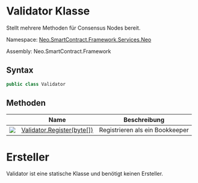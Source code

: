 # Validator Klasse

Stellt mehrere Methoden für Consensus Nodes bereit.

Namespace: [Neo.SmartContract.Framework.Services.Neo](../neo.md)

Assembly: Neo.SmartContract.Framework

## Syntax

```c#
public class Validator
```

## Methoden

|                                          | Name                                       | Beschreibung       |
| ---------------------------------------- | ---------------------------------------- | ----------- |
| ![](https://i-msdn.sec.s-msft.com/dynimg/IC91302.jpeg) | [Validator.Register(byte[])](Validator/Register.md) | Registrieren als ein Bookkeeper |


# Ersteller

Validator ist eine statische Klasse und benötigt keinen Ersteller.
